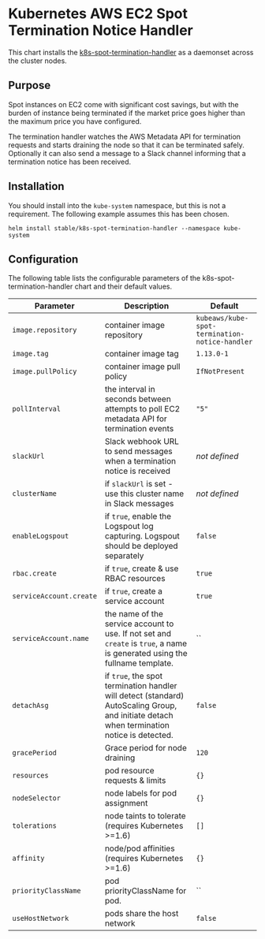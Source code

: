 # Kubernetes AWS EC2 Spot Termination Notice Handler

This chart installs the [k8s-spot-termination-handler](https://github.com/kube-aws/kube-spot-termination-notice-handler)
as a daemonset across the cluster nodes.

## Purpose

Spot instances on EC2 come with significant cost savings, but with the burden of instance being terminated if
the market price goes higher than the maximum price you have configured.

The termination handler watches the AWS Metadata API for termination requests and starts draining the node
so that it can be terminated safely. Optionally it can also send a message to a Slack channel informing that
a termination notice has been received.

## Installation

You should install into the `kube-system` namespace, but this is not a requirement. The following example assumes this has been chosen.

```
helm install stable/k8s-spot-termination-handler --namespace kube-system
```

## Configuration

The following table lists the configurable parameters of the k8s-spot-termination-handler chart and their default values.

Parameter | Description | Default
--- | --- | ---
`image.repository` | container image repository | `kubeaws/kube-spot-termination-notice-handler`
`image.tag` | container image tag | `1.13.0-1`
`image.pullPolicy` | container image pull policy | `IfNotPresent`
`pollInterval` | the interval in seconds between attempts to poll EC2 metadata API for termination events | `"5"`
`slackUrl` | Slack webhook URL to send messages when a termination notice is received | _not defined_
`clusterName` | if `slackUrl` is set - use this cluster name in Slack messages | _not defined_
`enableLogspout` | if `true`, enable the Logspout log capturing. Logspout should be deployed separately | `false`
`rbac.create` | if `true`, create & use RBAC resources | `true`
`serviceAccount.create` | if `true`, create a service account | `true`
`serviceAccount.name` | the name of the service account to use. If not set and `create` is `true`, a name is generated using the fullname template. | ``
`detachAsg` | if `true`, the spot termination handler will detect (standard) AutoScaling Group, and initiate detach when termination notice is detected. | `false`
`gracePeriod` | Grace period for node draining | `120`
`resources` | pod resource requests & limits | `{}`
`nodeSelector` | node labels for pod assignment | `{}`
`tolerations` | node taints to tolerate (requires Kubernetes >=1.6) | `[]`
`affinity` | node/pod affinities (requires Kubernetes >=1.6) | `{}`
`priorityClassName` | pod priorityClassName for pod. | ``
`useHostNetwork` | pods share the host network | `false`
